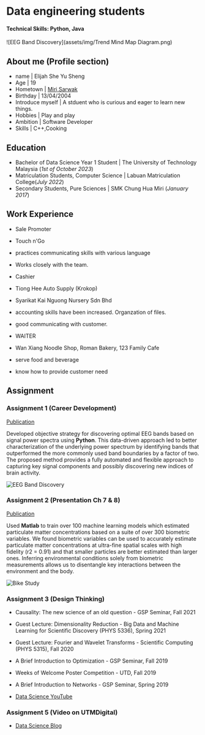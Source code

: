 # Data engineering students
#### Technical Skills: Python, Java 
![EEG Band Discovery](assets/img/Trend Mind Map Diagram.png)



## About me (Profile section)
- name | Elijah She Yu Sheng
- Age | 19
- Hometown | [Miri,Sarwak](https://maps.app.goo.gl/NJ4rPcbrBez1TKh2A)
- Birthday | 13/04/2004
- Introduce myself | A stduent who is curious and eager to learn new things.
- Hobbies | Play and play 
- Ambition | Software Developer
- Skills | C++,Cooking

## Education
- Bachelor of Data Science Year 1 Student  | The University of Technology Malaysia (_1st of October 2023_)								       		
- Matriculation Students, Computer Science	| Labuan Matriculation College(_July 2022_)	 	 			        		
- Secondary Students, Pure Sciences | SMK Chung Hua Miri (_January 2017_)

## Work Experience
- Sale Promoter 
- Touch n'Go
- practices communicating skills with various language 
- Works closely with the team. 

- Cashier
- Tiong Hee Auto Supply (Krokop)
- Syarikat Kai Nguong Nursery Sdn Bhd
- accounting skills have been increased. Organzation of files.
- good communicating with customer.

- WAITER
- Wan Xiang Noodle Shop, Roman Bakery, 123 Family Cafe
- serve food and beverage
- know how to provide customer need



## Assignment
### Assignment 1 (Career Development)

[Publication](https://www.mdpi.com/1424-8220/22/8/3048)

Developed objective strategy for discovering optimal EEG bands based on signal power spectra using **Python**. This data-driven approach led to better characterization of the underlying power spectrum by identifying bands that outperformed the more commonly used band boundaries by a factor of two. The proposed method provides a fully automated and flexible approach to capturing key signal components and possibly discovering new indices of brain activity.

![EEG Band Discovery](/assets/img/eeg_band_discovery.jpeg)

### Assignment 2 (Presentation Ch 7 & 8)
[Publication](https://www.mdpi.com/1424-8220/22/11/4240)

Used **Matlab** to train over 100 machine learning models which estimated particulate matter concentrations based on a suite of over 300 biometric variables. We found biometric variables can be used to accurately estimate particulate matter concentrations at ultra-fine spatial scales with high fidelity (r2 = 0.91) and that smaller particles are better estimated than larger ones. Inferring environmental conditions solely from biometric measurements allows us to disentangle key interactions between the environment and the body.

![Bike Study](/assets/img/bike_study.jpeg)

### Assignment 3 (Design Thinking)
- Causality: The new science of an old question - GSP Seminar, Fall 2021
- Guest Lecture: Dimensionality Reduction - Big Data and Machine Learning for Scientific Discovery (PHYS 5336), Spring 2021
- Guest Lecture: Fourier and Wavelet Transforms - Scientific Computing (PHYS 5315), Fall 2020
- A Brief Introduction to Optimization - GSP Seminar, Fall 2019
- Weeks of Welcome Poster Competition - UTD, Fall 2019
- A Brief Introduction to Networks - GSP Seminar, Spring 2019

- [Data Science YouTube](https://www.youtube.com/channel/UCa9gErQ9AE5jT2DZLjXBIdA)

### Assignment 5 (Video on UTMDigital)


- [Data Science Blog](https://medium.com/@shawhin)
